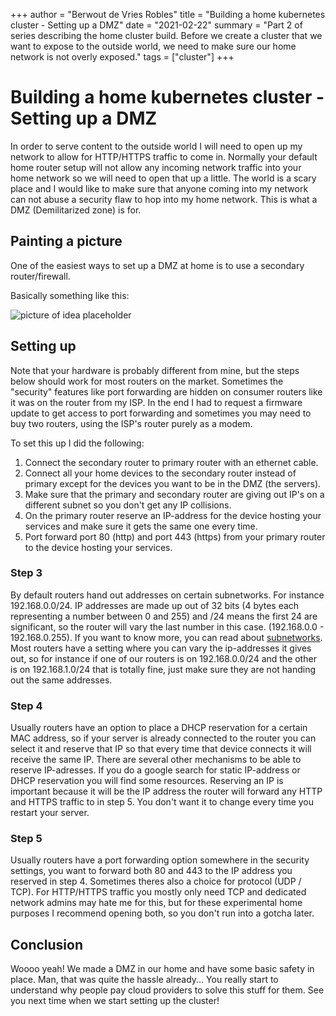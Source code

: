 +++
author = "Berwout de Vries Robles"
title = "Building a home kubernetes cluster - Setting up a DMZ"
date = "2021-02-22"
summary = "Part 2 of series describing the home cluster build. Before we create a cluster that we want to expose to the outside world, we need to make sure our home network is not overly exposed."
tags = ["cluster"]
+++

# Building a home kubernetes cluster - Setting up a DMZ
In order to serve content to the outside world I will need to open up my network to allow for HTTP/HTTPS traffic to come in.
Normally your default home router setup will not allow any incoming network traffic into your home network so we will need to open that up a little.
The world is a scary place and I would like to make sure that anyone coming into my network can not abuse a security flaw to hop into my home network.
This is what a DMZ (Demilitarized zone) is for. 


## Painting a picture
One of the easiest ways to set up a DMZ at home is to use a secondary router/firewall.

Basically something like this:

![picture of idea placeholder](https://berwout.nl/berdmz.png)

## Setting up
Note that your hardware is probably different from mine, but the steps below should work for most routers on the market. Sometimes the "security" features like port forwarding are hidden on consumer routers like it was on the router from my ISP. In the end I had to request a firmware update to get access to port forwarding and sometimes you may need to buy two routers, using the ISP's router purely as a modem.

To set this up I did the following:
1. Connect the secondary router to primary router with an ethernet cable.
2. Connect all your home devices to the secondary router instead of primary except for the devices you want to be in the DMZ (the servers).
3. Make sure that the primary and secondary router are giving out IP's on a different subnet so you don't get any IP collisions.
4. On the primary router reserve an IP-address for the device hosting your services and make sure it gets the same one every time. 
5. Port forward port 80 (http) and port 443 (https) from your primary router to the device hosting your services.

### Step 3
By default routers hand out addresses on certain subnetworks. For instance 192.168.0.0/24. IP addresses are made up out of 32 bits (4 bytes each representing a number between 0 and 255) and /24 means the first 24 are significant, so the router will vary the last number in this case. (192.168.0.0 - 192.168.0.255). If you want to know more, you can read about [subnetworks](https://en.wikipedia.org/wiki/Subnetwork). Most routers have a setting where you can vary the ip-addresses it gives out, so for instance if one of our routers is on 192.168.0.0/24 and the other is on 192.168.1.0/24 that is totally fine, just make sure they are not handing out the same addresses.

### Step 4
Usually routers have an option to place a DHCP reservation for a certain MAC address, so if your server is already connected to the router you can select it and reserve that IP so that every time that device connects it will receive the same IP. There are several other mechanisms to be able to reserve IP-adresses. If you do a google search for static IP-address or DHCP reservation you will find some resources. Reserving an IP is important because it will be the IP address the router will forward any HTTP and HTTPS traffic to in step 5. You don't want it to change every time you restart your server.

### Step 5
Usually routers have a port forwarding option somewhere in the security settings, you want to forward both 80 and 443 to the IP address you reserved in step 4. Sometimes theres also a choice for protocol (UDP / TCP). For HTTP/HTTPS traffic you mostly only need TCP and dedicated network admins may hate me for this, but for these experimental home purposes I recommend opening both, so you don't run into a gotcha later.

## Conclusion
Woooo yeah! We made a DMZ in our home and have some basic safety in place. Man, that was quite the hassle already... You really start to understand why people pay cloud providers to solve this stuff for them. See you next time when we start setting up the cluster!
